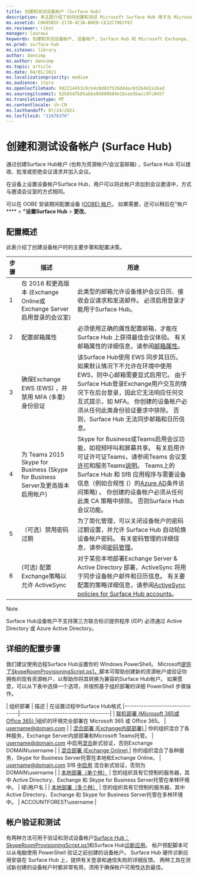 ```yaml
---
title: 创建和测试设备帐户 (Surface Hub)
description: 本主题介绍了如何创建和测试 Microsoft Surface Hub 用于与 Microsoft Exchange 和 Skype 进行通信的设备帐户。
ms.assetid: C8605B5F-2178-4C3A-B4E0-CE32C70ECF67
ms.reviewer: rikot
manager: laurawi
keywords: 创建和测试设备帐户, 设备帐户, Surface Hub 和 Microsoft Exchange, Surface Hub 和 Skype
ms.prod: surface-hub
ms.sitesec: library
author: dansimp
ms.author: dansimp
ms.topic: article
ms.date: 04/01/2021
ms.localizationpriority: medium
ms.audience: itpro
ms.openlocfilehash: 9d2214453c8cb4c8d03f526dd4ac83264d2a16ad
ms.sourcegitcommit: 62b85dfb85abbe0d880b04e1bcee5bacc9fc045f
ms.translationtype: MT
ms.contentlocale: zh-CN
ms.lasthandoff: 07/24/2021
ms.locfileid: "11676376"
---
```

# <a name="create-and-test-a-device-account-surface-hub"></a>创建和测试设备帐户 (Surface Hub)

通过创建Surface Hub帐户 (也称为资源帐户/会议室邮箱) ，Surface Hub 可以接收、批准或拒绝会议请求并加入会议。

在设备上设置设备帐户Surface Hub，用户可以将此帐户添加到会议邀请中，方式与邀请会议室的方式相同。 

可以在 OOBE 安装期间配置设备 ([OOBE) 帐户](first-run-program-surface-hub.md)。 如果需要，还可以稍后在"帐户****  >  **"设置Surface Hub**  >  **更改**。

## <a name="configuration-overview"></a>配置概述

此表介绍了创建设备帐户时的主要步骤和配置决策。
 
| 步骤 | 描述                     |  用途                             |
|------|---------------------------------|--------------------------------------|
| 1    | 在 2016 和更高版本 (Exchange Online或Exchange Server启用登录的会议室)  | 此类型的邮箱允许设备维护会议日历、接收会议请求和发送邮件。 必须启用登录才能用于Surface Hub。 |
| 2    | 配置邮箱属性 | 必须使用正确的属性配置邮箱，才能在 Surface Hub 上获得最佳会议体验。 有关邮箱属性的详细信息，请参阅[邮箱属性](exchange-properties-for-surface-hub-device-accounts.md)。 |
| 3    | 确保Exchange EWS (EWS) ，并禁用 MFA (多重) 身份验证 | 该Surface Hub使用 EWS 同步其日历。 如果默认情况下不允许在环境中使用 EWS，则中心邮箱需要显式启用它。 由于Surface Hub登录Exchange用户交互的情况下在后台登录，因此它无法响应任何交互式提示，如 MFA。 你创建的设备帐户必须从任何此类身份验证要求中排除。 否则，Surface Hub 无法同步邮箱和日历信息。 |
| 4    | 为 Teams 2015 Skype for Business (Skype for Business Server及更高版本启用帐户)  | Skype for Business或Teams启用会议功能，如视频呼叫和屏幕共享。 有关启用许可证许可证Teams，请参阅Teams 会议室[许可](/MicrosoftTeams/rooms/rooms-licensing)和服务Teams[说明](/office365/servicedescriptions/teams-service-description)。 Teams上的 Surface Hub 和 SfB 应用程序与需要设备信息（例如合规性 (）的[Azure AD](/azure/active-directory/conditional-access/concept-conditional-access-policies)条件访问策略) 。 你创建的设备帐户必须从任何此类 CA 策略中排除。 否则Surface Hub会议功能。 |
| 5    | （可选）禁用密码过期 | 为了简化管理，可以关闭设备帐户的密码过期设置，并允许 Surface Hub 自动轮换设备帐户密码。 有关密码管理的详细信息，请参阅[密码管理](password-management-for-surface-hub-device-accounts.md)。  |
| 6    |  (可选) 配置Exchange策略以允许 ActiveSync | 对于某些本地部署Exchange Server & Active Directory 部署，ActiveSync 将用于同步设备帐户邮件和日历信息。 有关要配置的策略详细信息，请参阅[ActiveSync policies for Surface Hub accounts](apply-activesync-policies-for-surface-hub-device-accounts.md)。 |

> [!NOTE]  
> Surface Hub设备帐户不支持第三方联合标识提供程序 (IDP) 必须通过 Active Directory 或 Azure Active Directory。

## <a name="detailed-configuration-steps"></a>详细的配置步骤 

我们建议使用远程Surface Hub设置你的 Windows PowerShell。 Microsoft[提供了SkypeRoomProvisioningScript.ps1，](https://go.microsoft.com/fwlink/?linkid=870105)脚本可帮助创建新的资源帐户或验证你拥有的现有资源帐户，以帮助你将其转换为兼容的Surface Hub帐户。 如果愿意，可以从下表中选择一个选项，并按照基于组织部署的详细 PowerShell 步骤操作。

| 组织部署             |  描述                  |        在设置过程中Surface Hub格式
|---------------------------------|--------------------------------------|
| [联机部署 (Microsoft 365或Office 365) ](/MicrosoftTeams/rooms/with-office-365) |组织的环境完全部署在 Microsoft 365 或 Office 365。 | username@domain.com |
| [混合部署 (Exchange内部部署) ](/MicrosoftTeams/rooms/with-exchange-on-premises) | 你的组织混合了各种服务，Exchange Server内部部署和Microsoft Teams托管。 | username@domain.com 中启用[混合](/microsoft-365/enterprise/configure-exchange-server-for-hybrid-modern-authentication)新式验证，否则Exchange DOMAIN\username |
| [混合部署 (Exchange Online) ](/MicrosoftTeams/rooms/with-exchange-online) | 你的组织混合了各种服务，Skype for Business Server托管在本地和Exchange Online。 | username@domain.com SfB [中启用](/microsoft-365/enterprise/configure-skype-for-business-for-hybrid-modern-authentication) 混合新式验证，否则为 DOMAIN\username |
| [本地部署（单个林）](/MicrosoftTeams/rooms/with-skype-for-business-server-2015) | 您的组织具有它控制的服务器，其中 Active Directory、Exchange 和 Skype for Business Server托管在单林环境中。  | 域\用户名 |
| [本地部署（多个林）](/skypeforbusiness/deploy/deploy-clients/multiple-forest-on-premises-deployments) | 您的组织具有它控制的服务器，其中 Active Directory、Exchange 和 Skype for Business Server托管在多林环境中。 | ACCOUNTFOREST\username |


## <a name="account-verification-and-testing"></a>帐户验证和测试

有两种方法可用于验证和测试设备帐户[Surface Hub：SkypeRoomProvisioningScript.ps1](https://go.microsoft.com/fwlink/?linkid=870105)和Surface Hub[诊断应用](https://www.microsoft.com/store/apps/9nblggh51f2g)。 帐户预配脚本可以从电脑使用 PowerShell 验证之前创建的设备帐户。 Surface Hub 硬件诊断应用安装在 Surface Hub 上，提供有关登录和通信失败的详细反馈。 两种工具在测试新创建的设备帐户时都非常有用，须用于确保帐户可用性达到最佳。

